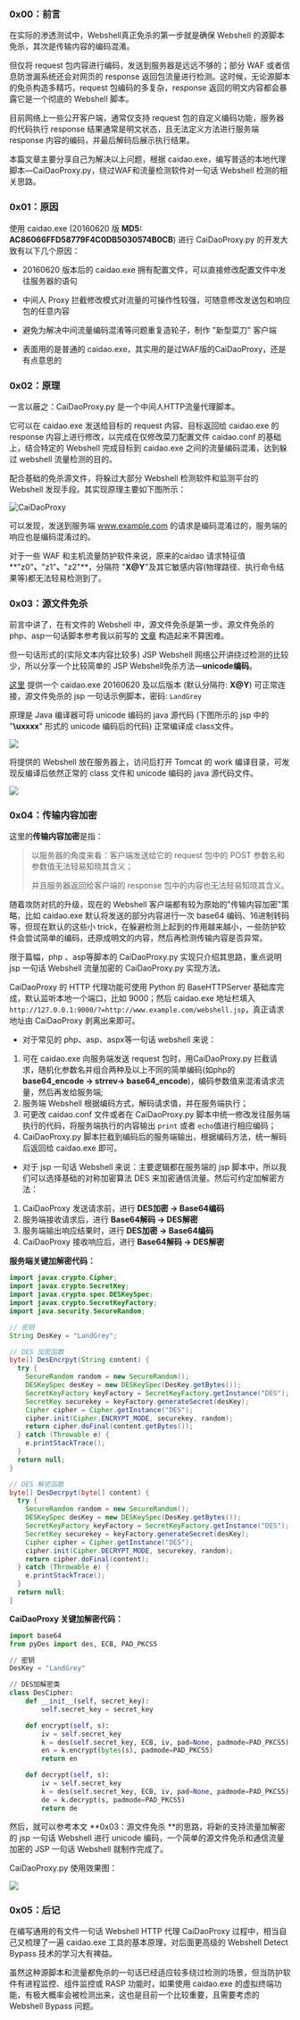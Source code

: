 ### 0x00：前言

  在实际的渗透测试中，Webshell真正免杀的第一步就是确保 Webshell 的源脚本免杀，其次是传输内容的编码混淆。

  但仅将 request 包内容进行编码，发送到服务器是远远不够的；部分 WAF 或者信息防泄漏系统还会对网页的 response 返回包流量进行检测。这时候，无论源脚本的免杀构造多精巧，request 包编码的多复杂，response 返回的明文内容都会暴露它是一个彻底的 Webshell 脚本。

  目前网络上一些公开客户端，通常仅支持 request 包的自定义编码功能，服务器的代码执行 response 结果通常是明文状态，且无法定义方法进行服务端 response 内容的编码，并最后解码后展示执行结果。

  本篇文章主要分享自己为解决以上问题，根据 caidao.exe，编写普适的本地代理脚本—CaiDaoProxy.py，绕过WAF和流量检测软件对一句话 Webshell 检测的相关思路。

### 0x01：原因

  使用 caidao.exe (20160620 版 **MD5: AC86066FFD58779F4C0DB5030574B0CB**) 进行 CaiDaoProxy.py 的开发大致有以下几个原因：

- 20160620 版本后的 caidao.exe 拥有配置文件，可以直接修改配置文件中发往服务器的语句
- 中间人 Proxy 拦截修改模式对流量的可操作性较强，可随意修改发送包和响应包的任意内容


- 避免为解决中间流量编码混淆等问题重复造轮子，制作 "新型菜刀" 客户端
- 表面用的是普通的 caidao.exe，其实用的是过WAF版的CaiDaoProxy，还是有点意思的



### 0x02：原理

  一言以蔽之：CaiDaoProxy.py 是一个中间人HTTP流量代理脚本。

  它可以在 caidao.exe 发送给目标的 request 内容、目标返回给 caidao.exe 的 response 内容上进行修改，以完成在仅修改菜刀配置文件 caidao.conf 的基础上，结合特定的 Webshell 完成目标到 caidao.exe 之间的流量编码混淆，达到躲过 webshell 流量检测的目的。

  配合基础的免杀源文件，将躲过大部分 Webshell 检测软件和监测平台的 Webshell 发现手段。其实现原理主要如下图所示： 

![CaiDaoProxy](CaiDaoProxy.png)

  可以发现，发送到服务端 www.example.com 的请求是编码混淆过的，服务端的响应也是编码混淆过的。

  对于一些 WAF 和主机流量防护软件来说，原来的caidao 请求特征值**"z0"**、**"z1"**、**"z2"**，分隔符 "**X@Y**"及其它敏感内容(物理路径、执行命令结果等)都无法轻易检测到了。

###  0x03：源文件免杀

  前言中讲了，在有文件的 Webshell 中，源文件免杀是第一步。源文件免杀的php、asp一句话脚本参考我以前写的 [文章](https://github.com/LandGrey/webshell-detect-bypass) 构造起来不算困难。

  但一句话形式的(实际文本内容比较多) JSP Webshell 网络公开讲绕过检测的比较少，所以分享一个比较简单的 JSP Webshell免杀方法—**unicode编码**。

  [这里](https://github.com/LandGrey/webshell-detect-bypass/blob/master/webshell/jsp/CaiDao-Webshell-Password-LandGrey.jsp) 提供一个 caidao.exe 20160620 及以后版本 (默认分隔符: **X@Y**) 可正常连接，源文件免杀的 jsp 一句话示例脚本，密码: `LandGrey`

  原理是 Java 编译器可将 unicode 编码的 java 源代码 (下图所示的 jsp 中的 "**\uxxxx**" 形式的 unicode 编码后的代码) 正常编译成 class文件。

![](CaiDao-Unicode-Webshell.png)

  将提供的 Webshell 放在服务器上，访问后打开 Tomcat 的 work 编译目录，可发现反编译后依然正常的 class 文件和 unicode 编码的 java 源代码文件。

![](Unicode-Source-Class.png)

### 0x04：传输内容加密

  这里的**传输内容加密**是指：

> 以服务器的角度来看：客户端发送给它的 request 包中的 POST 参数名和参数值无法轻易知晓其含义；
>
> 并且服务器返回给客户端的 response 包中的内容也无法轻易知晓其含义。

  随着攻防对抗的升级，现在的 Webshell 客户端都有较为原始的"传输内容加密"策略，比如 caidao.exe 默认将发送的部分内容进行一次 base64 编码、16进制转码等，但现在默认的这些小 trick，在躲避检测上起到的作用越来越小，一些防护软件会尝试简单的编码，还原成明文的内容，然后再检测传输内容是否异常。

  限于篇幅，php 、asp等脚本的 CaiDaoProxy.py 实现只介绍其思路，重点说明 jsp 一句话 Webshell 流量加密的 CaiDaoProxy.py 实现方法。

  CaiDaoProxy 的 HTTP 代理功能可使用 Python 的 BaseHTTPServer 基础库完成，默认监听本地一个端口，比如 9000；然后 caidao.exe 地址栏填入 `http://127.0.0.1:9000/?=http://www.example.com/webshell.jsp`，真正请求地址由 CaiDaoProxy 剥离出来即可。

-   对于常见的 php、asp、aspx等一句话 webshell 来说：


1. 可在 caidao.exe 向服务端发送 request 包时，用CaiDaoProxy.py 拦截请求，随机化参数名并组合两种及以上不同的简单编码(如php的 **base64_encode -> strrev-> base64_encode**)，编码参数值来混淆请求流量，然后再发给服务端; 
2. 服务端 Webshell 根据编码方式，解码请求值，并在服务端执行；
3. 可更改 caidao.conf 文件或者在 CaiDaoProxy.py 脚本中统一修改发往服务端执行的代码，将服务端执行的内容输出 `print` 或者 `echo`值进行相应编码；
4. CaiDaoProxy.py 脚本拦截到编码后的服务端输出，根据编码方法，统一解码后返回给 caidao.exe 即可。


-   对于 jsp 一句话 Webshell 来说：主要逻辑都在服务端的 jsp 脚本中，所以我们可以选择基础的对称加密算法 DES 来加密通信流量。然后可约定加解密方法：


1. CaiDaoProxy 发送请求前，进行 **DES加密 -> Base64编码**
2. 服务端接收请求后，进行 **Base64解码 -> DES解密**
3. 服务端输出响应结果时，进行 **DES加密 -> Base64编码**
4. CaiDaoProxy 接收响应后，进行 **Base64解码 -> DES解密**


**服务端关键加解密代码：**

```java
import javax.crypto.Cipher;
import javax.crypto.SecretKey;
import javax.crypto.spec.DESKeySpec;
import javax.crypto.SecretKeyFactory;
import java.security.SecureRandom;

// 密钥
String DesKey = "LandGrey";

// DES 加密函数
byte[] DesEncrpyt(String content) {
  try {
    SecureRandom random = new SecureRandom();
    DESKeySpec desKey = new DESKeySpec(DesKey.getBytes());
    SecretKeyFactory keyFactory = SecretKeyFactory.getInstance("DES");
    SecretKey securekey = keyFactory.generateSecret(desKey);
    Cipher cipher = Cipher.getInstance("DES");
    cipher.init(Cipher.ENCRYPT_MODE, securekey, random);
    return cipher.doFinal(content.getBytes());
  } catch (Throwable e) {
    e.printStackTrace();
  }
  return null;
}

// DES 解密函数
byte[] DesDecrpyt(byte[] content) {
  try {
    SecureRandom random = new SecureRandom();
    DESKeySpec desKey = new DESKeySpec(DesKey.getBytes());
    SecretKeyFactory keyFactory = SecretKeyFactory.getInstance("DES");
    SecretKey securekey = keyFactory.generateSecret(desKey);
    Cipher cipher = Cipher.getInstance("DES");
    cipher.init(Cipher.DECRYPT_MODE, securekey, random);
    return cipher.doFinal(content);
  } catch (Throwable e) {
    e.printStackTrace();
  }
  return null;
}
```

**CaiDaoProxy 关键加解密代码：**

```python
import base64
from pyDes import des, ECB, PAD_PKCS5

// 密钥
DesKey = "LandGrey"

// DES加解密类
class DesCipher:
    def __init__(self, secret_key):
        self.secret_key = secret_key

    def encrypt(self, s):
        iv = self.secret_key
        k = des(self.secret_key, ECB, iv, pad=None, padmode=PAD_PKCS5)
        en = k.encrypt(bytes(s), padmode=PAD_PKCS5)
        return en

    def decrypt(self, s):
        iv = self.secret_key
        k = des(self.secret_key, ECB, iv, pad=None, padmode=PAD_PKCS5)
        de = k.decrypt(s, padmode=PAD_PKCS5)
        return de
```

  然后，就可以参考本文 **0x03：源文件免杀 **的思路，将新的支持流量加解密的 jsp 一句话 Webshell 进行 unicode 编码，一个简单的源文件免杀和通信流量加密的 JSP 一句话 Webshell 就制作完成了。

  CaiDaoProxy.py 使用效果图：

![](show.gif)

### 0x05：后记

  在编写通用的有文件一句话 Webshell HTTP 代理 CaiDaoProxy 过程中，相当自己又梳理了一遍 caidao.exe 工具的基本原理，对后面更高级的 Webshell Detect Bypass 技术的学习大有裨益。

  虽然这种源脚本和流量都免杀的一句话已经适应较多绕过检测的场景，但当防护软件有进程监控、组件监控或 RASP 功能时，如果使用 caidao.exe 的虚拟终端功能，有极大概率会被检测出来，这也是目前一个比较重要，且需要考虑的 Webshell Bypass 问题。

